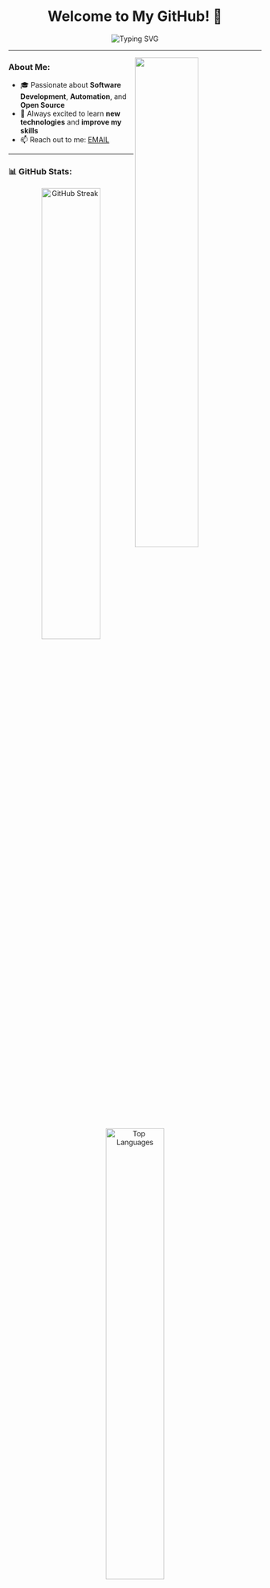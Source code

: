 <h1 align="center">Welcome to My GitHub! 👋</h1>

<p align="center">
  <img src="https://readme-typing-svg.demolab.com?font=Fira+Code&size=22&pause=1000&color=F75C7E&center=true&vCenter=true&width=440&lines=Hello%2C+World!+I'm+%3CKelliark%3E;Open-Source+Enthusiast;Always+Learning+Something+New!" alt="Typing SVG" />
</p>

---

<img align="right" src="https://github-readme-stats.vercel.app/api?username=kelliark&show_icons=true&hide_border=true&theme=radical&count_private=true&include_all_commits=true" width="50%"/>

### About Me:
- 🎓 Passionate about **Software Development**, **Automation**, and **Open Source**
- 🚀 Always excited to learn **new technologies** and **improve my skills**
- 📫 Reach out to me: [EMAIL](mailto:kanoscripting@gmail.com)

---

### 📊 GitHub Stats:
<p align="center">
  <img src="https://github-readme-streak-stats.herokuapp.com/?user=kelliark&theme=radical&hide_border=true" alt="GitHub Streak" width="48%"/>
  <img src="https://github-readme-stats.vercel.app/api/top-langs/?username=kelliark&layout=compact&theme=radical&hide_border=true" alt="Top Languages" width="48%"/>
</p>

---

### 🤝 Support Me:
<p>
  If you find my projects useful or want to support my open-source contributions, you can make a donation using:
</p>

- **TON (The Open Network):** `UQAQTZxN326CMt7tqGweHRa7FR0-e-kg9BX2v0-d51ZIDcUf`
- **Ethereum (ETH):** `0xcb418563929516e1c984a9428ac1d0c9433a524a`

---

![Footer](https://capsule-render.vercel.app/api?type=waving&color=gradient&height=100&section=footer)
